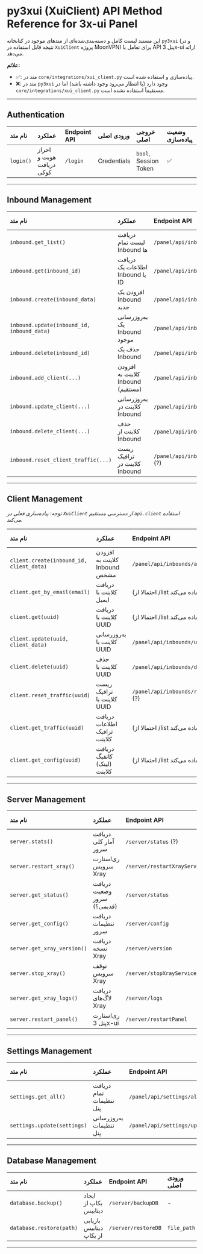 # py3xui (XuiClient) API Method Reference for 3x-ui Panel

این مستند لیست کامل و دسته‌بندی‌شده‌ای از متدهای موجود در کتابخانه `py3xui` (و در نتیجه قابل استفاده در `XuiClient` پروژه MoonVPN) برای تعامل با API پنل 3x-ui ارائه می‌دهد.

**علائم:**
*   ✅: متد در `core/integrations/xui_client.py` پیاده‌سازی و استفاده شده است.
*   ❌: متد در `py3xui` وجود دارد (یا انتظار می‌رود وجود داشته باشد) اما در `core/integrations/xui_client.py` مستقیماً استفاده نشده است.

---

## Authentication

| نام متد       | عملکرد                       | Endpoint API | ورودی اصلی     | خروجی اصلی    | وضعیت پیاده‌سازی |
| :------------ | :--------------------------- | :----------- | :------------ | :------------ | :--------------- |
| `login()`     | احراز هویت و دریافت کوکی | `/login`     | Credentials | `bool`, Session Token | ✅               |

---

## Inbound Management

| نام متد                                 | عملکرد                               | Endpoint API                       | ورودی اصلی           | خروجی اصلی         | وضعیت پیاده‌سازی |
| :-------------------------------------- | :----------------------------------- | :--------------------------------- | :------------------- | :----------------- | :--------------- |
| `inbound.get_list()`                    | دریافت لیست تمام Inbound ها         | `/panel/api/inbounds/list`         | -                    | `List[Dict]`    | ✅               |
| `inbound.get(inbound_id)`               | دریافت اطلاعات یک Inbound با ID     | `/panel/api/inbounds/get/{id}`     | `inbound_id` (int)   | `Dict` / `None`  | ✅               |
| `inbound.create(inbound_data)`          | افزودن یک Inbound جدید              | `/panel/api/inbounds/add`          | `Dict` (inbound data)| `Dict` (result)  | ✅               |
| `inbound.update(inbound_id, inbound_data)`| به‌روزرسانی یک Inbound موجود        | `/panel/api/inbounds/update/{id}`  | `id`, `Dict` (data)  | `Dict` (result)  | ✅               |
| `inbound.delete(inbound_id)`            | حذف یک Inbound                      | `/panel/api/inbounds/del/{id}`     | `inbound_id` (int)   | `bool` (result)  | ✅               |
| `inbound.add_client(...)`               | افزودن کلاینت به Inbound (مستقیم) | `/panel/api/inbounds/addClient/`   | `id`, `Client` obj   | Result             | ❌ (از `client.create` استفاده می‌شود) |
| `inbound.update_client(...)`            | به‌روزرسانی کلاینت در Inbound     | `/panel/api/inbounds/updateClient/{uuid}`(?) | `id`, `uuid`, `Client` obj | Result | ❌ (از `client.update` استفاده می‌شود) |
| `inbound.delete_client(...)`            | حذف کلاینت از Inbound              | `/panel/api/inbounds/delClient/{uuid}`(?) | `id`, `uuid`         | Result             | ❌ (از `client.delete` استفاده می‌شود) |
| `inbound.reset_client_traffic(...)`     | ریست ترافیک کلاینت در Inbound    | `/panel/api/inbounds/{id}/resetClientTraffic/{uuid}`(?) | `id`, `uuid`         | Result             | ❌ (از `client.reset_traffic` استفاده می‌شود) |

---

## Client Management

*توجه: پیاده‌سازی فعلی در `XuiClient` از دسترسی مستقیم `api.client` استفاده می‌کند.*

| نام متد                        | عملکرد                           | Endpoint API                        | ورودی اصلی            | خروجی اصلی          | وضعیت پیاده‌سازی |
| :----------------------------- | :------------------------------- | :---------------------------------- | :-------------------- | :------------------ | :--------------- |
| `client.create(inbound_id, client_data)` | افزودن کلاینت به Inbound مشخص   | `/panel/api/inbounds/addClient` (?) | `id`, `Dict` (data)   | `Dict` (result)   | ✅               |
| `client.get_by_email(email)`   | دریافت کلاینت با ایمیل           | (احتمالا از /list و فیلتر داخلی استفاده می‌کند) | `email` (str)     | `Dict` / `None`   | ✅               |
| `client.get(uuid)`             | دریافت کلاینت با UUID            | (احتمالا از /list و فیلتر داخلی استفاده می‌کند) | `uuid` (str)      | `Dict` / `None`   | ✅               |
| `client.update(uuid, client_data)`  | به‌روزرسانی کلاینت با UUID       | `/panel/api/inbounds/updateClient/{uuid}` (?) | `uuid`, `Dict` (data) | `Dict` (result)   | ✅               |
| `client.delete(uuid)`          | حذف کلاینت با UUID               | `/panel/api/inbounds/delClient/{uuid}` (?) | `uuid` (str)      | `bool` (result)   | ✅               |
| `client.reset_traffic(uuid)`   | ریست ترافیک کلاینت با UUID       | `/panel/api/inbounds/resetClientTraffic/{uuid}`(?) | `uuid` (str)      | `bool` (result)   | ✅               |
| `client.get_traffic(uuid)`     | دریافت اطلاعات ترافیک کلاینت   | (احتمالا از /list و فیلتر داخلی استفاده می‌کند) | `uuid` (str)      | `Dict`            | ✅               |
| `client.get_config(uuid)`      | دریافت کانفیگ (لینک) کلاینت    | (احتمالا از /list و فیلتر داخلی استفاده می‌کند) | `uuid` (str)      | `str` (config link)| ✅               |

---

## Server Management

| نام متد                 | عملکرد                     | Endpoint API               | ورودی اصلی | خروجی اصلی      | وضعیت پیاده‌سازی |
| :---------------------- | :------------------------- | :------------------------- | :--------- | :-------------- | :--------------- |
| `server.stats()`        | دریافت آمار کلی سرور     | `/server/status` (?)       | -          | `Dict` / `None` | ✅               |
| `server.restart_xray()` | ری‌استارت سرویس Xray     | `/server/restartXrayService` | -          | `bool` (result) | ✅               |
| `server.get_status()`   | دریافت وضعیت سرور (قدیمی؟)| `/server/status`           | -          | ServerStatus    | ❌               |
| `server.get_config()`   | دریافت تنظیمات سرور      | `/server/config`           | -          | Dict            | ❌               |
| `server.get_xray_version()` | دریافت نسخه Xray          | `/server/version`          | -          | Dict            | ❌               |
| `server.stop_xray()`    | توقف سرویس Xray          | `/server/stopXrayService`  | -          | Result          | ❌               |
| `server.get_xray_logs()`| دریافت لاگ‌های Xray       | `/server/logs`             | -          | Dict            | ❌               |
| `server.restart_panel()`| ری‌استارت پنل 3x-ui       | `/server/restartPanel`     | -          | Result          | ❌               |

---

## Settings Management

| نام متد               | عملکرد                     | Endpoint API             | ورودی اصلی | خروجی اصلی | وضعیت پیاده‌سازی |
| :-------------------- | :------------------------- | :----------------------- | :--------- | :--------- | :--------------- |
| `settings.get_all()`  | دریافت تمام تنظیمات پنل | `/panel/api/settings/all`  | -          | Settings   | ❌               |
| `settings.update(settings)` | به‌روزرسانی تنظیمات پنل | `/panel/api/settings/update` | Settings   | Result     | ❌               |

---

## Database Management

| نام متد                   | عملکرد                   | Endpoint API       | ورودی اصلی | خروجی اصلی | وضعیت پیاده‌سازی |
| :------------------------ | :----------------------- | :----------------- | :--------- | :--------- | :--------------- |
| `database.backup()`       | ایجاد بکاپ از دیتابیس  | `/server/backupDB` | -          | Result     | ❌               |
| `database.restore(path)` | بازیابی دیتابیس از بکاپ | `/server/restoreDB`| `file_path`| Result     | ❌               |

---
